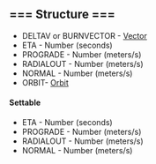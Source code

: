 ﻿## === Structure ===

* DELTAV or BURNVECTOR - [Vector](../vector)
* ETA - Number (seconds)
* PROGRADE - Number (meters/s)
* RADIALOUT - Number (meters/s)
* NORMAL - Number (meters/s)
* ORBIT- [Orbit](../orbit)

#### Settable

* ETA - Number (seconds)
* PROGRADE - Number (meters/s)
* RADIALOUT - Number (meters/s)
* NORMAL - Number (meters/s)